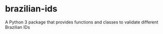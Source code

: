 # brazilian-ids
A Python 3 package that provides functions and classes to validate different Brazilian IDs
